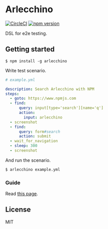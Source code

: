 # Arlecchino
[![CircleCI](https://circleci.com/gh/Quramy/arlecchino.svg?style=svg)](https://circleci.com/gh/Quramy/arlecchino)
[![npm version](https://badge.fury.io/js/arlecchino.svg)](https://badge.fury.io/js/arlecchino)

DSL for e2e testing.

## Getting started

```
$ npm install -g arlecchino
```

Write test scenario.

```yaml
# example.yml

description: Search Arlecchino with NPM
steps:
  - goto: https://www.npmjs.com
  - find:
      query: input[type='search'][name='q']
      action:
        input: arlecchino
  - screenshot
  - find:
      query: form#search
      action: submit
  - wait_for_navigation
  - sleep: 300
  - screenshot
```

And run the scenario.

```sh
$ arlecchino example.yml
```

### Guide
Read [this page](https://github.com/Quramy/arlecchino/blob/master/guide.md).

## License
MIT
